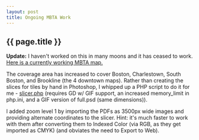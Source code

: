 ```yaml
---
layout: post
title: Ongoing MBTA Work
---
```


## {{ page.title }}

**Update:** I haven't worked on this in many moons and it has ceased to work.
[Here is a currently working MBTA map.](http://www.thrall.net/maps/mbta.html)

The coverage area has increased to cover Boston, Charlestown, South Boston,
and Brookline (the 4 downtown maps). Rather than creating the slices for tiles
by hand in Photoshop, I whipped up a PHP script to do it for me -
[slicer.php](http://maps.mojodna.net/mbta/slicer.phps) (requires GD w/ GIF
support, an increased memory\_limit in php.ini, and a GIF version of full.psd
(same dimensions)).

I added zoom level 1 by importing the PDFs as 3500px wide images and providing
alternate coordinates to the slicer. Hint: it's much faster to work with them
after converting them to Indexed Color (via RGB, as they get imported as CMYK)
(and obviates the need to Export to Web).
